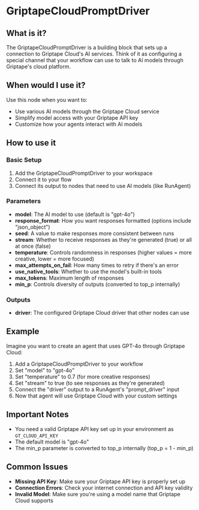 # GriptapeCloudPromptDriver

## What is it?

The GriptapeCloudPromptDriver is a building block that sets up a connection to Griptape Cloud's AI services. Think of it as configuring a special channel that your workflow can use to talk to AI models through Griptape's cloud platform.

## When would I use it?

Use this node when you want to:

- Use various AI models through the Griptape Cloud service
- Simplify model access with your Griptape API key
- Customize how your agents interact with AI models

## How to use it

### Basic Setup

1. Add the GriptapeCloudPromptDriver to your workspace
1. Connect it to your flow
1. Connect its output to nodes that need to use AI models (like RunAgent)

### Parameters

- **model**: The AI model to use (default is "gpt-4o")
- **response_format**: How you want responses formatted (options include "json_object")
- **seed**: A value to make responses more consistent between runs
- **stream**: Whether to receive responses as they're generated (true) or all at once (false)
- **temperature**: Controls randomness in responses (higher values = more creative, lower = more focused)
- **max_attempts_on_fail**: How many times to retry if there's an error
- **use_native_tools**: Whether to use the model's built-in tools
- **max_tokens**: Maximum length of responses
- **min_p**: Controls diversity of outputs (converted to top_p internally)

### Outputs

- **driver**: The configured Griptape Cloud driver that other nodes can use

## Example

Imagine you want to create an agent that uses GPT-4o through Griptape Cloud:

1. Add a GriptapeCloudPromptDriver to your workflow
1. Set "model" to "gpt-4o"
1. Set "temperature" to 0.7 (for more creative responses)
1. Set "stream" to true (to see responses as they're generated)
1. Connect the "driver" output to a RunAgent's "prompt_driver" input
1. Now that agent will use Griptape Cloud with your custom settings

## Important Notes

- You need a valid Griptape API key set up in your environment as `GT_CLOUD_API_KEY`
- The default model is "gpt-4o"
- The min_p parameter is converted to top_p internally (top_p = 1 - min_p)

## Common Issues

- **Missing API Key**: Make sure your Griptape API key is properly set up
- **Connection Errors**: Check your internet connection and API key validity
- **Invalid Model**: Make sure you're using a model name that Griptape Cloud supports
